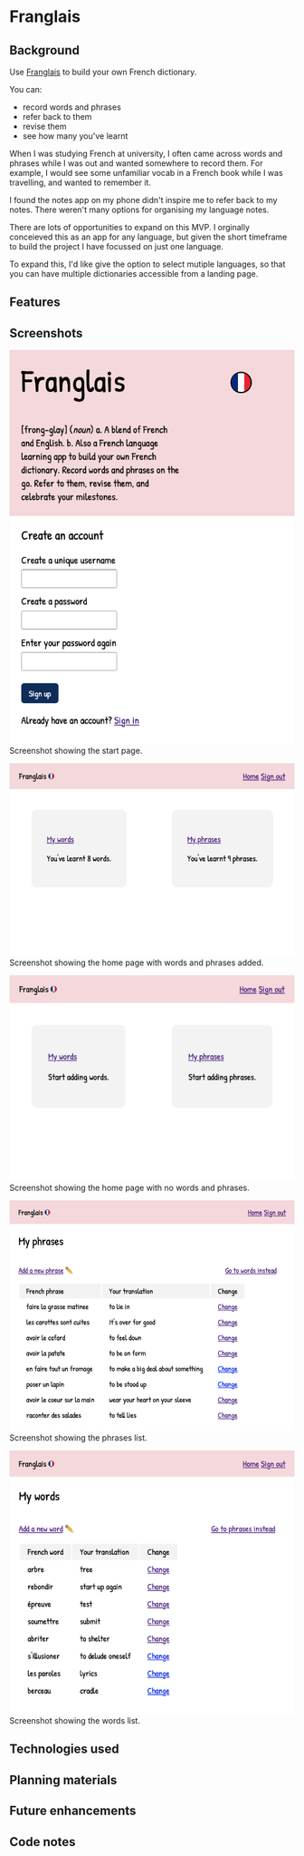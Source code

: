 # Franglais

## Background

Use [Franglais]() to build your own French dictionary. 

You can:

* record words and phrases
* refer back to them
* revise them
* see how many you've learnt

When I was studying French at university, I often came across words and phrases while I was out and wanted somewhere to record them. For example, I would see some unfamiliar vocab in a French book while I was travelling, and wanted to remember it.

I found the notes app on my phone didn't inspire me to refer back to my notes. There weren't many options for organising my language notes. 

There are lots of opportunities to expand on this MVP. I orginally conceieved this as an app for any language, but given the short timeframe to build the project I have focussed on just one language.

To expand this, I'd like give the option to select mutiple languages, so that you can have multiple dictionaries accessible from a landing page. 


## Features



## Screenshots

![Screenshot showing the start page](./images/start-page.png)
Screenshot showing the start page.

![Screenshot showing the home page with words and phrases added](./images/home-page.png)
Screenshot showing the home page with words and phrases added.

![Screenshot showing the home page with no words and phrases](./images/no-words-or-phrases.png)
Screenshot showing the home page with no words and phrases.

![Screenshot showing the phrases list](./images/phrases-list.png)
Screenshot showing the phrases list.

![Screenshot showing the words list](./images/words-list.png)
Screenshot showing the words list.

## Technologies used



## Planning materials



## Future enhancements



## Code notes
